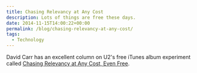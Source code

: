 ```yaml
---
title: Chasing Relevancy at Any Cost
description: Lots of things are free these days.
date: 2014-11-15T14:00:22+00:00
permalink: /blog/chasing-relevancy-at-any-cost/
tags:
  - Technology
---
```


David Carr has an excellent column on U2's free iTunes album experiment called [Chasing Relevancy at Any Cost, Even Free](http://www.nytimes.com/2014/11/10/business/media/for-bono-and-u2-apple-itunes-partnership-finally-hits-a-wrong-note.html).
